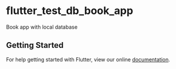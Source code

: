 # flutter_test_db_book_app

Book app with local database

## Getting Started

For help getting started with Flutter, view our online
[documentation](https://flutter.io/).
